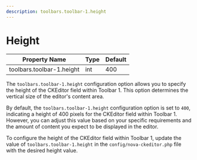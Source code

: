 ```yaml
---
description: toolbars.toolbar-1.height
---
```


# Height

| Property Name             | Type | Default |
| ------------------------- | ---- | ------- |
| toolbars.toolbar-1.height | int  | 400     |

The `toolbars.toolbar-1.height` configuration option allows you to specify the height of the CKEditor field within Toolbar 1. This option determines the vertical size of the editor's content area.

By default, the `toolbars.toolbar-1.height` configuration option is set to `400`, indicating a height of 400 pixels for the CKEditor field within Toolbar 1. However, you can adjust this value based on your specific requirements and the amount of content you expect to be displayed in the editor.

To configure the height of the CKEditor field within Toolbar 1, update the value of `toolbars.toolbar-1.height` in the `config/nova-ckeditor.php` file with the desired height value.



